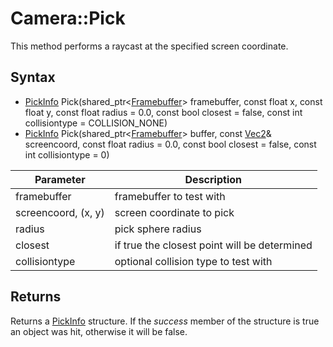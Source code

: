 # Camera::Pick

This method performs a raycast at the specified screen coordinate.

## Syntax

- [PickInfo](PickInfo.md) Pick(shared_ptr<[Framebuffer](Framebuffer.md)\> framebuffer, const float x, const float y, const float radius = 0.0, const bool closest = false, const int collisiontype = COLLISION_NONE)
- [PickInfo](PickInfo.md) Pick(shared_ptr<[Framebuffer](Framebuffer.md)\> buffer, const [Vec2](Vec2.md)& screencoord, const float radius = 0.0, const bool closest = false, const int collisiontype = 0)

| Parameter | Description |
| ----- | ----- |
| framebuffer | framebuffer to test with |
| screencoord, (x, y) | screen coordinate to pick |
| radius | pick sphere radius |
| closest | if true the closest point will be determined |
| collisiontype | optional collision type to test with |

## Returns
  
Returns a [PickInfo](PickInfo.md) structure. If the *success* member of the structure is true an object was hit, otherwise it will be false.
